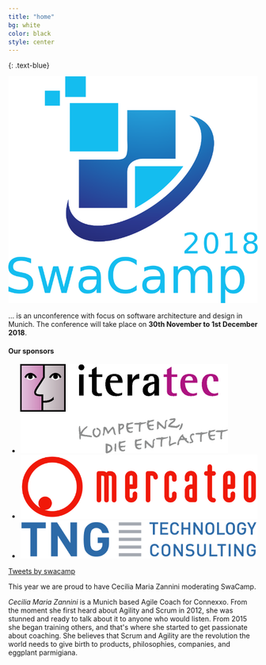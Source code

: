 ```yaml
---
title: "home"
bg: white
color: black
style: center
---
```


{: .text-blue}

<img class="logo" src='img/logo/logo-800x800.png'/>

… is an unconference with focus on software architecture and design in Munich. The conference will take place on **30th November to 1st December 2018**.

#### Our sponsors
<ul class="sponsors">
<li><img src="img/iteratec.png"/></li>
<li><img src="img/mercateo.png" class="logoMercateo"/></li>
<li><img src="img/tng.png" class="logoTNG"/></li>
</ul>

<a class="twitter-timeline" data-width="600" data-height="400" href="https://twitter.com/swacamp">Tweets by swacamp</a> <script async src="https://platform.twitter.com/widgets.js" charset="utf-8"></script>

This year we are proud to have Cecilia Maria Zannini moderating SwaCamp.
                                  
<i>Cecilia Maria Zannini</i> is a Munich based Agile Coach for Connexxo. From the moment she first heard about Agility and Scrum in 2012, she was stunned and ready to talk about it to anyone who would listen. From 2015 she began training others, and that's where she started to get passionate about coaching. She believes that Scrum and Agility are the revolution the world needs to give birth to products, philosophies, companies, and eggplant parmigiana.
